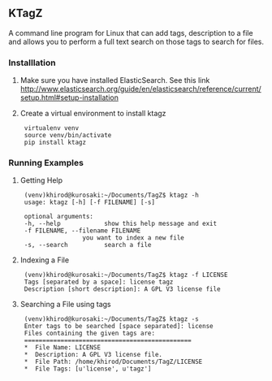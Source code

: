 KTagZ
-------------

A command line program for Linux that can add tags, description to a file and 
allows you to perform a full text search on those tags to search for files.

### Installlation

1. Make sure you have installed ElasticSearch. See this link 
http://www.elasticsearch.org/guide/en/elasticsearch/reference/current/setup.html#setup-installation

2. Create a virtual environment to install ktagz

        virtualenv venv
        source venv/bin/activate
        pip install ktagz


### Running Examples

1. Getting Help

        (venv)khirod@kurosaki:~/Documents/TagZ$ ktagz -h
        usage: ktagz [-h] [-f FILENAME] [-s]

        optional arguments:
        -h, --help            show this help message and exit
        -f FILENAME, --filename FILENAME
                        you want to index a new file
        -s, --search          search a file

2. Indexing a File

        (venv)khirod@kurosaki:~/Documents/TagZ$ ktagz -f LICENSE 
        Tags [separated by a space]: license tagz
        Description [short description]: A GPL V3 license file


3. Searching a File using tags

        (venv)khirod@kurosaki:~/Documents/TagZ$ ktagz -s
        Enter tags to be searched [space separated]: license
        Files containing the given tags are: 
        ==============================================
        *  File Name: LICENSE
        *  Description: A GPL V3 license file.
        *  File Path: /home/khirod/Documents/TagZ/LICENSE
        *  File Tags: [u'license', u'tagz']

